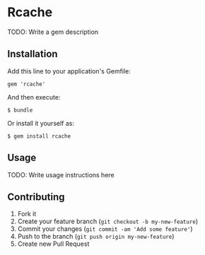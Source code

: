 # Rcache

TODO: Write a gem description

## Installation

Add this line to your application's Gemfile:

    gem 'rcache'

And then execute:

    $ bundle

Or install it yourself as:

    $ gem install rcache

## Usage

TODO: Write usage instructions here

## Contributing

1. Fork it
2. Create your feature branch (`git checkout -b my-new-feature`)
3. Commit your changes (`git commit -am 'Add some feature'`)
4. Push to the branch (`git push origin my-new-feature`)
5. Create new Pull Request
